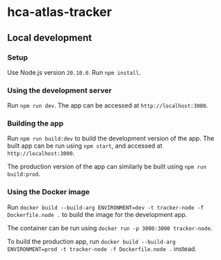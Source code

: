 # hca-atlas-tracker

## Local development

### Setup

Use Node.js version `20.10.0`. Run `npm install`.

### Using the development server

Run `npm run dev`. The app can be accessed at `http://localhost:3000`.

### Building the app

Run `npm run build:dev` to build the development version of the app. The built app can be run using `npm start`, and accessed at `http://localhost:3000`.

The production version of the app can similarly be built using `npm run build:prod`.

### Using the Docker image

Run `docker build --build-arg ENVIRONMENT=dev -t tracker-node -f Dockerfile.node .` to build the image for the development app.

The container can be run using `docker run -p 3000:3000 tracker-node`.

To build the production app, run `docker build --build-arg ENVIRONMENT=prod -t tracker-node -f Dockerfile.node .` instead.
